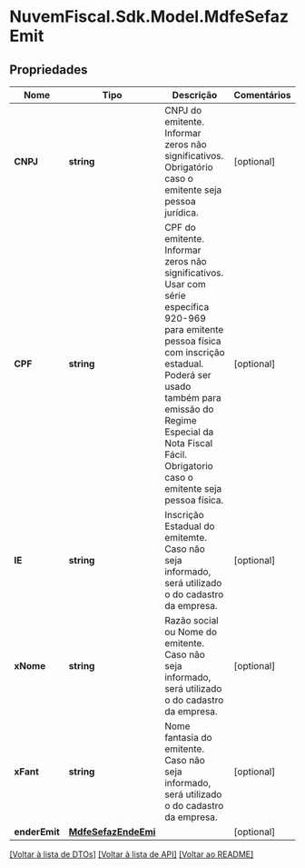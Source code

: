 # NuvemFiscal.Sdk.Model.MdfeSefazEmit

## Propriedades

Nome | Tipo | Descrição | Comentários
------------ | ------------- | ------------- | -------------
**CNPJ** | **string** | CNPJ do emitente.  Informar zeros não significativos.  Obrigatório caso o emitente seja pessoa jurídica. | [optional] 
**CPF** | **string** | CPF do emitente.  Informar zeros não significativos.    Usar com série específica 920-969 para emitente pessoa física com inscrição estadual.  Poderá ser usado também para emissão do Regime Especial da Nota Fiscal Fácil.  Obrigatorio caso o emitente seja pessoa física. | [optional] 
**IE** | **string** | Inscrição Estadual do emitemte.  Caso não seja informado, será utilizado o do cadastro da empresa. | [optional] 
**xNome** | **string** | Razão social ou Nome do emitente.  Caso não seja informado, será utilizado o do cadastro da empresa. | [optional] 
**xFant** | **string** | Nome fantasia do emitente.  Caso não seja informado, será utilizado o do cadastro da empresa. | [optional] 
**enderEmit** | [**MdfeSefazEndeEmi**](MdfeSefazEndeEmi.md) |  | [optional] 

[[Voltar à lista de DTOs]](../README.md#documentation-for-models) [[Voltar à lista de API]](../README.md#documentation-for-api-endpoints) [[Voltar ao README]](../README.md)

